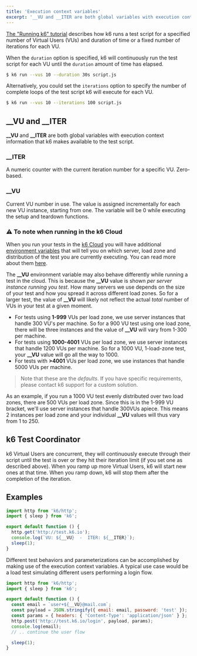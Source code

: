 ```yaml
---
title: 'Execution context variables'
excerpt: '__VU and __ITER are both global variables with execution context information that k6 makes available to the test script.'
---
```


[The "Running k6" tutorial](/getting-started/running-k6) describes how k6 runs a test script for a specified
number of Virtual Users (VUs) and duration of time or a fixed number of iterations
for each VU.

When the `duration` option is specified, k6 will continuously run the test script for each VU
until the `duration` amount of time has elapsed.

<CodeGroup labels={[]} lineNumbers={[true]}>

```bash
$ k6 run --vus 10 --duration 30s script.js
```

</CodeGroup>

Alternatively, you could set the `iterations` option to specify the number of complete loops of
the test script k6 will execute for each VU.

<CodeGroup labels={[]} lineNumbers={[true]}>

```bash
$ k6 run --vus 10 --iterations 100 script.js
```

</CodeGroup>

## \_\_VU and \_\_ITER

**\_\_VU** and **\_\_ITER** are both global variables with execution context information that k6 makes available to the test script.

### \_\_ITER

A numeric counter with the current iteration number for a specific VU. Zero-based.

### \_\_VU

Current VU number in use. The value is assigned incrementally for each new VU instance, starting from one. The variable will be 0 while executing the setup and teardown functions.

### ⚠️ To note when running in the k6 Cloud

When you run your tests in the [k6 Cloud](/cloud) you will have additional [environment variables](/using-k6/environment-variables) that will tell you on which server, load zone and distribution of the test you are currently executing. You can read more about them [here](/using-k6/environment-variables). 

The **\_\_VU** environment variable may also behave differently while running a test in the cloud. This is because the **\_\_VU** value is shown _per server instance running you test_. How many servers we use depends on the size of your test and how you spread it across different load zones. So for a larger test, the value of **\_\_VU** will likely not reflect the actual _total_ number of VUs in your test at a given moment.

- For tests using **1-999** VUs per load zone, we use server instances that handle 300 VU's per machine. So for a 900 VU test using one load zone, there will be three instances and the value of **\_\_VU** will vary from 1-300 per machine.
- For tests using **1000-4001** VUs per load zone, we use server instances that handle 1200 VUs per machine. So for a 1000 VU, 1-load-zone test, your **\_\_VU** value will go all the way to 1000.
- For tests with **>4001** VUs per load zone, we use instances that handle 5000 VUs per machine.

> Note that these are the _defaults_. If you have specific requirements, please contact k6 support for a custom solution.

As an example, if you run a 1000 VU test evenly distributed over two load zones, there are 500 VUs per load zone. Since this is in the 1-999 VU bracket, we'll use server instances that handle 300VUs apiece. This means 2 instances per load zone and your individual **\_\_VU** values will thus vary from 1 to 250.


## k6 Test Coordinator

k6 Virtual Users are concurrent, they will continuously execute through their script until the
test is over or they hit their iteration limit (if you set one as described above). When you ramp
up more Virtual Users, k6 will start new ones at that time. When you ramp down, k6 will stop them
after the completion of the iteration.

## Examples

<CodeGroup labels={[]} lineNumbers={[true]}>

```javascript
import http from 'k6/http';
import { sleep } from 'k6';

export default function () {
  http.get('http://test.k6.io');
  console.log(`VU: ${__VU}  -  ITER: ${__ITER}`);
  sleep(1);
}
```

</CodeGroup>

Different test behaviors and parameterizations can be accomplished by making use of the
execution context variables. A typical use case would be a load test simulating different users
performing a login flow.

<CodeGroup labels={[]} lineNumbers={[true]}>

```javascript
import http from 'k6/http';
import { sleep } from 'k6';

export default function () {
  const email = `user+${__VU}@mail.com`;
  const payload = JSON.stringify({ email: email, password: 'test' });
  const params = { headers: { 'Content-Type': 'application/json' } };
  http.post('http://test.k6.io/login', payload, params);
  console.log(email);
  // .. continue the user flow

  sleep(1);
}
```

</CodeGroup>
